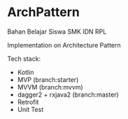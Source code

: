 # ArchPattern
Bahan Belajar Siswa SMK IDN RPL

Implementation on Architecture Pattern

Tech stack:

- Kotlin
- MVP (branch:starter)
- MVVM (branch:mvvm)
- dagger2 + rxjava2 (branch:master)
- Retrofit
- Unit Test
